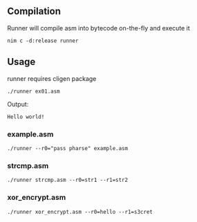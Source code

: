 ## Compilation
Runner will compile asm into bytecode on-the-fly and execute it

```shell
nim c -d:release runner
```

## Usage
runner requires cligen package

```shell
./runner ex01.asm
```

Output:
```
Hello world!
```

### example.asm
```shell
./runner --r0="pass pharse" example.asm
```

### strcmp.asm
```shell
./runner strcmp.asm --r0=str1 --r1=str2
```

### xor_encrypt.asm
```shell
./runner xor_encrypt.asm --r0=hello --r1=s3cret
```